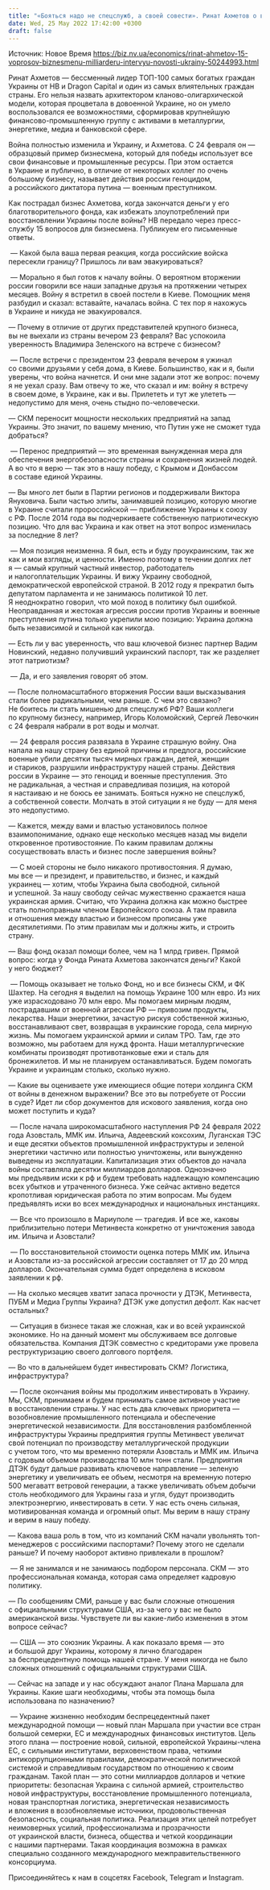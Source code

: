 ```yaml
---
title: "«Бояться надо не спецслужб, а своей совести». Ринат Ахметов о войне, власти, инвестициях и будущих судах с агрессором — интервью НВ"
date: Wed, 25 May 2022 17:42:00 +0300
draft: false
---
```

Источник: Новое Время https://biz.nv.ua/economics/rinat-ahmetov-15-voprosov-biznesmenu-milliarderu-intervyu-novosti-ukrainy-50244993.html


 Ринат Ахметов — бессменный лидер ТОП-100 самых богатых граждан Украины от НВ и Dragon Capital и один из самых влиятельных граждан страны. Его нельзя назвать архитектором кланово-олигархической модели, которая процветала в довоенной Украине, но он умело воспользовался ее возможностями, сформировав крупнейшую финансово-промышленную группу с активами в металлургии, энергетике, медиа и банковской сфере. 

 Война полностью изменила и Украину, и Ахметова. С 24 февраля он — образцовый пример бизнесмена, который для победы использует все свои финансовые и промышленные ресурсы. При этом остается в Украине и публично, в отличие от некоторых коллег по очень большому бизнесу, называет действия россии геноцидом, а российского диктатора путина — военным преступником.

 Как пострадал бизнес Ахметова, когда закончатся деньги у его благотворительного фонда, как избежать злоупотреблений при восстановлении Украины после войны? НВ передало через пресс-службу 15 вопросов для бизнесмена. Публикуем его письменные ответы.

 — Какой была ваша первая реакция, когда российские войска пересекли границу? Пришлось ли вам эвакуироваться? 

 — Морально я был готов к началу войны. О вероятном вторжении россии говорили все наши западные друзья на протяжении четырех месяцев. Войну я встретил в своей постели в Киеве. Помощник меня разбудил и сказал: вставайте, началась война. С тех пор я нахожусь в Украине и никуда не эвакуировался.

 — Почему в отличие от других представителей крупного бизнеса, вы не выехали из страны вечером 23 февраля? Вас успокоила уверенность Владимира Зеленского на встрече с бизнесом?

 — После встречи с президентом 23 февраля вечером я ужинал со своими друзьями у себя дома, в Киеве. Большинство, как и я, были уверены, что война начнется. И они мне задали этот же вопрос: почему я не уехал сразу. Вам отвечу то же, что сказал и им: войну я встречу в своем доме, в Украине, как и вы. Прилететь и тут же улететь — недопустимо для меня, очень стыдно по-человечески.

 — СКМ переносит мощности нескольких предприятий на запад Украины. Это значит, по вашему мнению, что Путин уже не сможет туда добраться?

 — Перенос предприятий — это временная вынужденная мера для обеспечения энергобезопасности страны и сохранения жизней людей. А во что я верю — так это в нашу победу, с Крымом и Донбассом в составе единой Украины.

 — Вы много лет были в Партии регионов и поддерживали Виктора Януковича. Были частью элиты, занимавшей позицию, которую многие в Украине считали пророссийской — приближение Украины к союзу с РФ. После 2014 года вы подчеркиваете собственную патриотическую позицию. Что для вас Украина и как ответ на этот вопрос изменилась за последние 8 лет? 

 — Моя позиция неизменна. Я был, есть и буду проукраинским, так же как и мои взгляды, и ценности. Именно поэтому в течении долгих лет я — самый крупный частный инвестор, работодатель и налогоплательщик Украины. И вижу Украину свободной, демократической европейской страной. В 2012 году я прекратил быть депутатом парламента и не занимаюсь политикой 10 лет. Я неоднократно говорил, что мой поход в политику был ошибкой. Неоправданная и жестокая агрессия россии против Украины и военные преступления путина только укрепили мою позицию: Украина должна быть независимой и сильной как никогда.

 — Есть ли у вас уверенность, что ваш ключевой бизнес партнер Вадим Новинский, недавно получивший украинский паспорт, так же разделяет этот патриотизм?

 — Да, и его заявления говорят об этом.

 — После полномасштабного вторжения России ваши высказывания стали более радикальными, чем раньше. С чем это связано? Не боитесь ли стать мишенью для спецслужб РФ? Ваши коллеги по крупному бизнесу, например, Игорь Коломойский, Сергей Левочкин с 24 февраля набрали в рот воды и молчат.

 — 24 февраля россия развязала в Украине страшную войну. Она напала на нашу страну без единой причины и предлога, российские военные убили десятки тысяч мирных граждан, детей, женщин и стариков, разрушили инфраструктуру нашей страны. Действия россии в Украине — это геноцид и военные преступления. Это не радикальная, а честная и справедливая позиция, на которой я настаиваю и не боюсь ее занимать. Бояться нужно не спецслужб, а собственной совести. Молчать в этой ситуации я не буду — для меня это недопустимо.

 — Кажется, между вами и властью установилось полное взаимопонимание, однако еще несколько месяцев назад мы видели откровенное противостояние. По каким правилам должны сосуществовать власть и бизнес после завершения войны?

 — С моей стороны не было никакого противостояния. Я думаю, мы все — и президент, и правительство, и бизнес, и каждый украинец — хотим, чтобы Украина была свободной, сильной и успешной. За нашу свободу сейчас мужественно сражается наша украинская армия. Считаю, что Украина должна как можно быстрее стать полноправным членом Европейского союза. А там правила и отношения между властью и бизнесом прописаны уже десятилетиями. По этим правилам мы и должны жить, и строить страну.

— Ваш фонд оказал помощи более, чем на 1 млрд гривен. Прямой вопрос: когда у Фонда Рината Ахметова закончатся деньги? Какой у него бюджет?

 — Помощь оказывает не только Фонд, но и все бизнесы СКМ, и ФК Шахтер. На сегодня я выделил на помощь Украине 100 млн евро. Из них уже израсходовано 70 млн евро. Мы помогаем мирным людям, пострадавшим от военной агрессии РФ — привозим продукты, лекарства. Наши энергетики, зачастую рискуя собственной жизнью, восстанавливают свет, возвращая в украинские города, села мирную жизнь. Мы помогаем украинской армии и силам ТРО. Там, где это возможно, мы работаем для нужд фронта. Наши металлургические комбинаты производят противотанковые ежи и сталь для бронежилетов. И мы не планируем останавливаться. Будем помогать Украине и украинцам столько, сколько нужно.

 — Какие вы оцениваете уже имеющиеся общие потери холдинга СКМ от войны в денежном выражении? Все это вы потребуете от России в суде? Идет ли сбор документов для искового заявления, когда оно может поступить и куда?

 — После начала широкомасштабного наступления РФ 24 февраля 2022 года Азовсталь, ММК им. Ильича, Авдеевский коксохим, Луганская ТЭС и еще десятки объектов промышленной инфраструктуры и зеленой энергетики частично или полностью уничтожены, или вынужденно выведены из эксплуатации. Капитализация этих объектов до начала войны составляла десятки миллиардов долларов. Однозначно мы предъявим иски к рф и будем требовать надлежащую компенсацию всех убытков и утраченного бизнеса. Уже сейчас активно ведется кропотливая юридическая работа по этим вопросам. Мы будем предъявлять иски во всех международных и национальных инстанциях.

 — Все что произошло в Мариуполе — трагедия. И все же, каковы приблизительно потери Метинвеста конкретно от уничтожения завода им. Ильича и Азовстали?

 — По восстановительной стоимости оценка потерь ММК им. Ильича и Азовстали из-за российской агрессии составляет от 17 до 20 млрд долларов. Окончательная сумма будет определена в исковом заявлении к рф.

 — На сколько месяцев хватит запаса прочности у ДТЭК, Метинвеста, ПУБМ и Медиа Группы Украина? ДТЭК уже допустил дефолт. Как насчет остальных?

 — Ситуация в бизнесе такая же сложная, как и во всей украинской экономике. Но на данный момент мы обслуживаем все долговые обязательства. Компания ДТЭК совместно с кредиторами уже провела реструктуризацию своего долгового портфеля.

 — Во что в дальнейшем будет инвестировать СКМ? Логистика, инфраструктура?

 — После окончания войны мы продолжим инвестировать в Украину. Мы, СКМ, принимаем и будем принимать самое активное участие в восстановлении страны. У нас есть два ключевых приоритета — возобновление промышленного потенциала и обеспечение энергетической независимости. Для восстановления разбомбленной инфраструктуры Украины предприятия группы Метинвест увеличат свой потенциал по производству металлургической продукции с учетом того, что мы временно потеряли Азовсталь и ММК им. Ильича с годовым объемом производства 10 млн тонн стали. Предприятия ДТЭК будут дальше развивать ключевое направление — зеленую энергетику и увеличивать ее объем, несмотря на временную потерю 500 мегаватт ветровой генерации, а также увеличивать объем добычи столь необходимого для Украины газа и угля, будут производить электроэнергию, инвестировать в сети. У нас есть очень сильная, мотивированная команда и огромный опыт. Мы верим в нашу страну и верим в нашу победу.

 — Какова ваша роль в том, что из компаний СКМ начали увольнять топ-менеджеров с российскими паспортами? Почему этого не сделали раньше? И почему наоборот активно привлекали в прошлом?

 — Я не занимался и не занимаюсь подбором персонала. СКМ — это профессиональная команда, которая сама определяет кадровую политику.

 — По сообщениям СМИ, раньше у вас были сложные отношения с официальными структурами США, из-за чего у вас не было американской визы. Чувствуете ли вы какие-либо изменения в этом вопросе сейчас?

 — США — это союзник Украины. А как показало время — это и большой друг Украины, которому я лично благодарен за беспрецедентную помощь нашей стране. У меня никогда не было сложных отношений с официальными структурами США.

 — Сейчас на западе и у нас обсуждают аналог Плана Маршала для Украины. Какие шаги необходимы, чтобы эта помощь была использована по назначению?

 — Украине жизненно необходим беспрецедентный пакет международной помощи — новый план Маршала при участии все стран большой семерки, ЕС и международных финансовых институтов. Цель этого плана — построение новой, сильной, европейской Украины-члена ЕС, с сильными институтами, верховенством права, четкими антикоррупционными правилами, демократической политической системой и справедливым государством по отношению к своим гражданам. Такой план — это сотни миллиардов долларов и четкие приоритеты: безопасная Украина с сильной армией, строительство новой инфраструктуры, восстановление промышленного потенциала, новая транспортная логистика, энергетическая независимость и вложения в возобновляемые источники, продовольственная безопасность, социальная политика. Реализация этих целей потребует неимоверных усилий, профессионализма и прозрачности от украинской власти, бизнеса, общества и четкой координации с нашими партнерами. Такая координация возможна в рамках специально созданного международного межправительственного консорциума.

Присоединяйтесь к нам в соцсетях Facebook, Telegram и Instagram.
